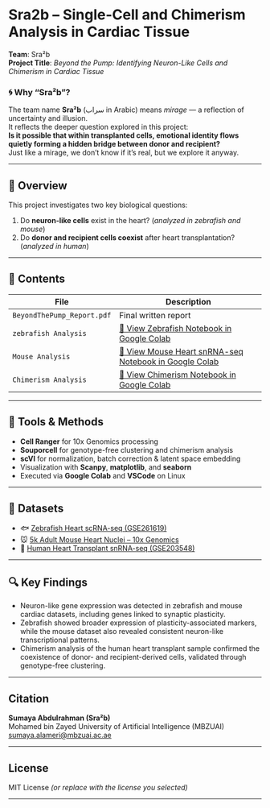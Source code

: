 # Sra2b – Single-Cell and Chimerism Analysis in Cardiac Tissue

**Team**: Sra²b  
**Project Title**: *Beyond the Pump: Identifying Neuron-Like Cells and Chimerism in Cardiac Tissue*

### 🌀 Why “Sra²b”?

The team name **Sra²b** (سراب in Arabic) means *mirage* — a reflection of uncertainty and illusion.  
It reflects the deeper question explored in this project:  
**Is it possible that within transplanted cells, emotional identity flows quietly forming a hidden bridge between donor and recipient?**  
Just like a mirage, we don’t know if it’s real, but we explore it anyway.

---

## 🧠 Overview

This project investigates two key biological questions:
1. Do **neuron-like cells** exist in the heart? (*analyzed in zebrafish and mouse*)
2. Do **donor and recipient cells coexist** after heart transplantation? (*analyzed in human*)

---

## 📁 Contents

| File | Description |
|------|-------------|
| `BeyondThePump_Report.pdf` | Final written report |
| `zebrafish Analysis` | [📘 View Zebrafish Notebook in Google Colab](https://colab.research.google.com/drive/1bYgDab3UFBuOm7DzoKGG5qBpxg_frp-s?usp=sharing)
| `Mouse Analysis` | [📘 View Mouse Heart snRNA-seq Notebook in Google Colab](https://colab.research.google.com/drive/1EOi2KMNGHaix2zMHW0h09aNB4tr1S_4Q?usp=sharing)
| `Chimerism Analysis` | [📘 View Chimerism Notebook in Google Colab](https://colab.research.google.com/drive/1WF-IcuQmJxrfOtLZD6wnq-jfUmLarvfp?usp=sharing)
 

---

## 🔬 Tools & Methods

- **Cell Ranger** for 10x Genomics processing
- **Souporcell** for genotype-free clustering and chimerism analysis
- **scVI** for normalization, batch correction & latent space embedding
- Visualization with **Scanpy**, **matplotlib**, and **seaborn**
- Executed via **Google Colab** and **VSCode** on Linux

---

## 🧪 Datasets

- 🐟 [Zebrafish Heart scRNA-seq (GSE261619)](https://www.ncbi.nlm.nih.gov/geo/query/acc.cgi?acc=GSE261619)  
- 🐭 [5k Adult Mouse Heart Nuclei – 10x Genomics](https://www.10xgenomics.com/datasets/5k-adult-mouse-heart-nuclei-isolated-with-chromium-nuclei-isolation-kit-3-1-standard)
- 🧬 [Human Heart Transplant snRNA-seq (GSE203548)](https://www.ncbi.nlm.nih.gov/geo/query/acc.cgi?acc=GSE203548)

---
## 🔍 Key Findings

- Neuron-like gene expression was detected in zebrafish and mouse cardiac datasets, including genes linked to synaptic plasticity.
- Zebrafish showed broader expression of plasticity-associated markers, while the mouse dataset also revealed consistent neuron-like transcriptional patterns.
- Chimerism analysis of the human heart transplant sample confirmed the coexistence of donor- and recipient-derived cells, validated through genotype-free clustering.


---

## Citation

**Sumaya Abdulrahman (Sra²b)**  
Mohamed bin Zayed University of Artificial Intelligence (MBZUAI)  
sumaya.alameri@mbzuai.ac.ae 


---

## License

MIT License *(or replace with the license you selected)*

---

